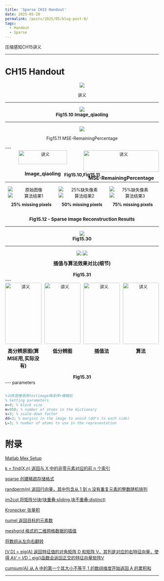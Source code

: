 ```yaml
---
title: 'Sparse CH15 Handout'
date: 2025-05-20
permalink: /posts/2025/05/blog-post-8/
tags:
  - Handout
  - Sparse
---
```


压缩感知CH15讲义






---
# CH15 Handout
<div style="text-align: center;">
  <img src='/images/SparseCH15/CH15Handout2.png'>
  <p>讲义</p>
</div>

---


<div style="text-align: center;">
  <img src='/images/SparseCH15/Fig15_10_qiaoling.jpg'>
<p style="text-align: center; font-size: 15px; font-weight: bold; margin: 0;">Fig15.10 Image_qiaoling</p>
</div>

---

<div style="text-align: center;">
  <img src='/images/SparseCH15/Fig15_11_qiaoling.jpg'>
  <p>Fig15.11 MSE-RemainingPercentage</p>
</div>
---

<div style="text-align: center;">
<div style="display: flex; justify-content: center; gap: 10px;">
  <!-- 图片1 -->
  <div style="flex: 1; min-width: 45%;  text-align: center;">
    <img src='/images/SparseCH15/Fig15_10_qiaoling.jpg' alt="讲义" style="width: 80%;height:80%; object-fit: cover; border-radius: 4px;">
    <p style="margin-top: 10px; font-size: 16px; font-weight: bold;">Image_qiaoling</p>
  </div>
  <!-- 图片2 -->
  <div style="flex: 1; min-width: 45%;  text-align: center;">
    <img src='/images/SparseCH15/Fig15_11_qiaoling.jpg' alt="讲义" style="width: 100%; height: object-fit: cover; border-radius: 4px;">
    <p style="margin-top: 10px; font-size: 16px; font-weight: bold;">MSE-RemainingPercentage</p>
  </div>
</div>
<p style="text-align: center; font-size: 15px; font-weight: bold; margin: 0;">Fig15.10,Fig15.11</p>
</div>


---

<div style="text-align: center; margin: 0 auto;">
  <!-- 第一行 -->
  <div style="display: inline-block; width: 32%; margin: 0 0.1%; vertical-align: top;">
    <img src='/images/SparseCH15/Fig15_12_1_qiaoling.jpg' alt="原始图像" style="max-width: 95%; display: block; margin: 0 auto;">
  </div>
  <div style="display: inline-block; width: 32%; margin: 0 0.1%; vertical-align: top;">
    <img src='/images/SparseCH15/Fig15_12_3_qiaoling.jpg' alt="25%缺失像素" style="max-width: 95%;  display: block; margin: 0 auto;">
  </div>
  <div style="display: inline-block; width: 32%; margin: 0 0.1%; vertical-align: top;">
    <img src='/images/SparseCH15/Fig15_12_5_qiaoling.jpg' alt="75%缺失像素" style="max-width: 95%; display: block; margin: 0 auto;">
  </div>
  <!-- 第二行 -->
  <div style="display: inline-block; width: 32%; margin: 0 0.1%; vertical-align: top;">
    <img src='/images/SparseCH15/Fig15_12_2_qiaoling.jpg' alt="算法结果1" style="max-width: 95%;  display: block; margin: 0 auto;">
    <p style="margin: 10px 0; font-weight: bold; font-size: 14px;">25% missing pixels</p>
  </div>
  <div style="display: inline-block; width: 32%; margin: 0 0.1%; vertical-align: top;">
    <img src='/images/SparseCH15/Fig15_12_4_qiaoling.jpg' alt="算法结果2" style="max-width: 95%; display: block; margin: 0 auto;">
    <p style="margin: 10px 0; font-weight: bold; font-size: 14px;">50% missing pixels</p>
  </div>
  <div style="display: inline-block; width: 32%; margin: 0 0.1%; vertical-align: top;">
    <img src='/images/SparseCH15/Fig15_12_6_qiaoling.jpg' alt="算法结果3" style="max-width: 95%;  display: block; margin: 0 auto;">
    <p style="margin: 10px 0; font-weight: bold; font-size: 14px;">75% missing pixels</p>
  </div>
  <!-- 图注 -->
  <div style="clear: both; padding-top: 20px;">
    <p style="font-weight: bold; margin: 0; font-size: 15px;">Fig15.12 - Sparse Image Reconstruction Results</p>
  </div>
</div>

---

<div style="text-align: center;">
  <img src='/images/SparseCH15/Fig15_30_1_qiaoling_.jpg'>
  <p style="text-align: center; font-size: 15px; font-weight: bold; margin: 0;">Fig15.30</p>
</div>

---
<div style="text-align: center;">
  <img src='/images/SparseCH15/Fig15_31_1_qiaoling.jpg'>
  <img src='/images/SparseCH15/Fig15_31_2_qiaoling.jpg'>
  <p style="margin-top: 10px; font-size: 16px; font-weight: bold;">插值与算法效果对比(细节)</p>
  <p style="text-align: center; font-size: 15px; font-weight: bold; margin: 0;">Fig15.31</p>
</div>
---

<div style="text-align: center;">
<div style="display: flex; justify-content: center; gap: 10px;">
  <!-- 图片1 -->
  <div style="flex: 1; min-width: 22%; max-width: 200px; text-align: center;">
    <img src='/images/SparseCH15/Fig15_32_1_qiaoling.jpg' alt="讲义" style="width: 100%; height: 200px; object-fit: cover; border-radius: 4px;">
    <p style="margin-top: 10px; font-size: 16px; font-weight: bold;">高分辨原图(算MSE用,实际没有)</p>
  </div>
  <!-- 图片2 -->
  <div style="flex: 1; min-width: 22%; max-width: 200px; text-align: center;">
    <img src='/images/SparseCH15/Fig15_32_2_qiaoling.jpg' alt="讲义" style="width: 100%; height: 200px; object-fit: cover; border-radius: 4px;">
    <p style="margin-top: 10px; font-size: 16px; font-weight: bold;">低分辨图</p>
  </div>
  <!-- 图片3 -->
  <div style="flex: 1; min-width: 22%; max-width: 200px; text-align: center;">
    <img src='/images/SparseCH15/Fig15_32_3_qiaoling.jpg' alt="讲义" style="width: 100%; height: 200px; object-fit: cover; border-radius: 4px;">
    <p style="margin-top: 10px; font-size: 16px; font-weight: bold;">插值法</p>
  </div>
  <!-- 图片4 -->
  <div style="flex: 1; min-width: 22%; max-width: 200px; text-align: center;">
    <img src='/images/SparseCH15/Fig15_32_4_qiaoling.jpg' alt="讲义" style="width: 100%; height: 200px; object-fit: cover; border-radius: 4px;">
    <p style="margin-top: 10px; font-size: 16px; font-weight: bold;">算法</p>
  </div>
</div>
<p style="text-align: center; font-size: 15px; font-weight: bold; margin: 0;">Fig15.31</p>
</div>
---
parameters

```matlab

%训练图像使用testimage降采样+模糊后
% Setting parameters
n=9; % block size
m=950; % number of atoms in the dictionary
s=3; % scale-down factor
dd=3; % margins in the image to avoid (dd*s to each side)
L=3; % number of atoms to use in the representation

```


# 附录

[Matlab Mex Setup](https://www.bilibili.com/video/BV1oj411K7b8/?spm_id_from=333.337.search-card.all.click&vd_source=67f30ac66578cfd789284b232e6fd4b8)

[k = find(X,n) 返回与 X 中的非零元素对应的前 n 个索引](https://ww2.mathworks.cn/support/search.html?c%5B%5D=support&q=find&page=1)

[sparse 创建稀疏存储格式](https://ww2.mathworks.cn/help/matlab/ref/sparse.html)

[randperm(n) 返回行向量，其中包含从 1 到 n 没有重复元素的整数随机排列](https://ww2.mathworks.cn/help/matlab/ref/double.randperm.html)

[im2col 将矩阵分块(块重叠:sliding,块不重叠:distinct)](https://ww2.mathworks.cn/help/images/ref/im2col.html)

[Kronecker 张量积](https://www.mathworks.com/help/matlab/ref/kron.html)

[numel 返回目标的元素数](https://ww2.mathworks.cn/help/stats/dataset.numel.html)

[meshgrid 格式的二维网格数据的插值](https://ww2.mathworks.cn/help/matlab/ref/interp2.html)

[将数组从左向右翻转](https://ww2.mathworks.cn/help/matlab/ref/fliplr.html)

[[V,D] = eig(A) 返回特征值的对角矩阵 D 和矩阵 V，其列是对应的右特征向量，使得 A*V = V*D；eig()函数会返回正交的特征向量矩阵V](https://ww2.mathworks.cn/help/matlab/ref/eig.html)

[cumsum(A) 从 A 中的第一个其大小不等于 1 的数组维度开始返回 A 的累积和](https://ww2.mathworks.cn/help/matlab/ref/double.cumsum.html)

---

